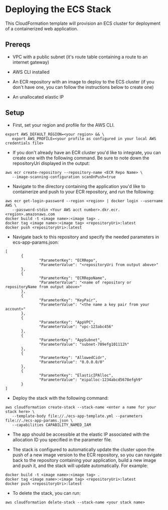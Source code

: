 # Deploying the ECS Stack

This CloudFormation template will provision an ECS cluster for deployment of a containerized web application.

## Prereqs

- VPC with a public subnet (it's route table containing a route to an internet gateway)

- AWS CLI installed

- An ECR repository with an image to deploy to the ECS cluster (if you don't have one, you can follow the instructions below to create one)

- An unallocated elastic IP

## Setup
 
- First, set your region and profile for the AWS CLI.
 
 ```
 export AWS_DEFAULT_REGION=<your region> && \ 
    export AWS_PROFILE=<your profile as configured in your local AWS credentials file>
 ```
- If you don't already have an ECR cluster you'd like to integrate, you can create one with the following command. Be sure to note down the repositoryUri displayed in the output:
 
 ```
 aws ecr create-repository --repository-name <ECR Repo Name> \
    --image-scanning-configuration scanOnPush=true
 ```
 
- Navigate to the directory containing the application you'd like to containerize and push to your ECR repository, and run the following:

 ```
 aws ecr get-login-password --region <region> | docker login --username AWS \
    --password-stdin <Your AWS acct number>.dkr.ecr.<region>.amazonaws.com
 docker build -t <image name>:<image tag> .
 docker tag <image name>:<image tag> <repositoryUri>:latest
 docker push <repositoryUri>:latest
 ```
- Navigate back to this repository and specify the needed parameters in ecs-app-params.json: 

 ```
 [
        {
                "ParameterKey": "ECRRepo",
                "ParameterValue": "<repositoryUri from output above>"
        },
        {
                "ParameterKey": "ECRRepoName",
                "ParameterValue": "<name of repository or repositoryName from output above>"
        },
        {
                "ParameterKey": "KeyPair",
                "ParameterValue": "<the name a key pair from your account>"
        },
        {
                "ParameterKey": "AppVPC",
                "ParameterValue": "vpc-123abc456"
        },
        {
                "ParameterKey": "AppSubnet",
                "ParameterValue": "subnet-789efg101112h"
        },
        {
                "ParameterKey": "AllowedCidr",
                "ParameterValue": "0.0.0.0/0"
        },
        {
                "ParameterKey": "ElasticIPAlloc",
                "ParameterValue": "eipalloc-1234abcd5678efgh9"
        }
]
 ```

- Deploy the stack with the following command:

 ```
 aws cloudformation create-stack --stack-name <enter a name for your stack here> \
    --template-body file://./ecs-app-template.yml --parameters file://./ecs-app-params.json \ 
	--capabilities CAPABILITY_NAMED_IAM
 ```

- The app should be accessible at the elastic IP associated with the allocation ID you specified in the parameter file.

- The stack is configured to automatically update the cluster upon the push of a new image version to the ECR repository, so you can navigate back to the repository containing your application, build a new image and push it, and the stack will update automatically. For example:
 
 ```
 docker build -t <image name>:<image tag> .
 docker tag <image name>:<image tag> <repositoryUri>:latest
 docker push <repositoryUri>:latest
 ```
 
- To delete the stack, you can run:
 
 ```
 aws cloudformation delete-stack --stack-name <your stack name>
 ```
